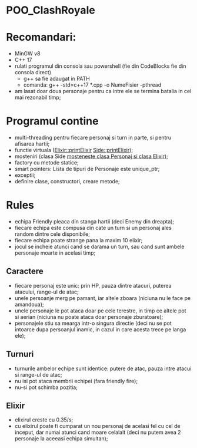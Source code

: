 # POO_ClashRoyale

# Recomandari:
  - MinGW v8
  - C++ 17
  - rulati programul din consola sau powershell (fie din CodeBlocks fie din consola direct)
      - g++ sa fie adaugat in PATH
      - comanda: g++ -std=c++17 *.cpp -o NumeFisier -pthread
  - am lasat doar doua personaje pentru ca intre ele se termina batalia in cel mai rezonabil timp;

# Programul contine
  - multi-threading pentru fiecare personaj si turn in parte, si pentru afisarea hartii;
  - functie virtuala ([Elixir::printElixir](https://github.com/TIPYexe/POO_ClashRoyale/blob/e68358130cd3d86c33fa093938a929d9d68237fe/Elixir.cpp#L21-L23) [Side::printElixir](https://github.com/TIPYexe/POO_ClashRoyale/blob/main/Side.cpp#L45-L50));
  - mosteniri (clasa Side [mosteneste clasa Personaj si clasa Elixir](https://github.com/TIPYexe/POO_ClashRoyale/blob/main/Side.h#L9));
  - factory cu metode statice;  
  - smart pointers: Lista de tipuri de Personaje este unique_ptr;
  - exceptii;
  - definire clase, constructori, creare metode;
  
# Rules
  - echipa Friendly pleaca din stanga hartii (deci Enemy din dreapta);
  - fiecare echipa este compusa din cate un turn si un personaj ales random dintre cele disponibile;
  - fiecare echipa poate strange pana la maxim 10 elixir;
  - jocul se incheie atunci cand se darama un turn, sau cand sunt ambele personaje moarte in acelasi timp;
  
  ## Caractere
  - fiecare personaj este unic: prin HP, pauza dintre atacuri, puterea atacului, range-ul de atac;
  - unele persoanje merg pe pamant, iar altele zboara (niciuna nu le face pe amandoua);
  - unele personaje le pot ataca doar pe cele terestre, in timp ce altele pot si aerian (niciuna nu poate ataca doar personaje zburatoare);
  - personajele stiu sa mearga intr-o singura directie (deci nu se pot intoarce dupa persoanjul inamic, in cazul in care acesta trece pe langa ele);
  
  ## Turnuri
  - turnurile ambelor echipe sunt identice: putere de atac, pauza intre atacui si range-ul de atac;
  - nu isi pot ataca membrii echipei (fara friendly fire);
  - nu-si pot schimba pozitia;
  
  ## Elixir
  - elixirul creste cu 0.35/s;
  - cu elixirul poate fi cumparat un nou personaj de acelasi fel cu cel de inceput, 
    dar numai atunci cand moare celalalt (deci nu putem avea 2 personaje la aceeasi echipa simultan);

